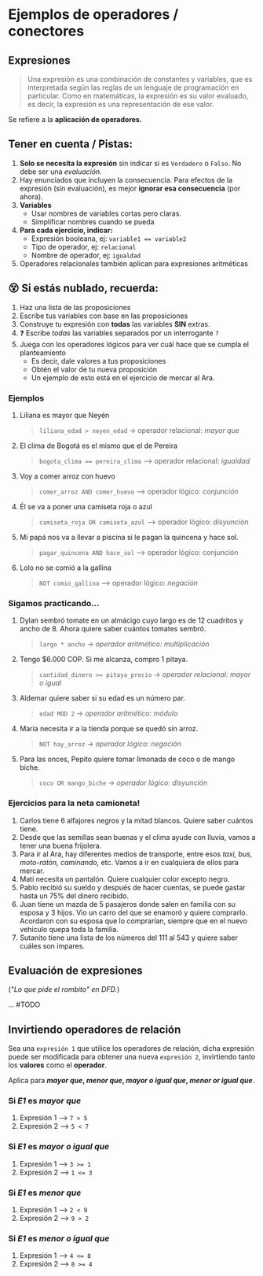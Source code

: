 # Ejemplos de operadores / conectores

## Expresiones
> Una expresión es una combinación de constantes y variables, que es interpretada según las reglas de un lenguaje de programación en particular. Como en matemáticas, la expresión es su valor evaluado, es decir, la expresión es una representación de ese valor.

Se refiere a la **aplicación de operadores.** 

## Tener en cuenta / Pistas:
1. **Solo se necesita la expresión** sin indicar si es `Verdadero` o `Falso`. No debe ser una _evaluación_.
1. Hay enunciados que incluyen la consecuencia. Para efectos de la expresión (sin evaluación), es mejor **ignorar esa consecuencia** (por ahora).
1. **Variables**
    + Usar nombres de variables cortas pero claras.
    + Simplificar nombres cuando se pueda
1. **Para cada ejercicio, indicar:**
    + Expresión booleana, ej: `variable1 == variable2`
    + Tipo de operador, ej: `relacional`
    + Nombre de operador, ej: `igualdad`
1. Operadores relacionales también aplican para expresiones aritméticas

## :dizzy_face: Si estás **nublado**, recuerda:
1. Haz una lista de las proposiciones
1. Escribe tus variables con base en las proposiciones
1. Construye tu expresión con **todas** las variables **SIN** extras.
1. :question: Escribe _todas_ las variables separados por un interrogante `?`
1. Juega con los operadores lógicos para ver cuál hace que se cumpla el planteamiento
    - Es decir, dale valores a tus proposiciones
    - Obtén el valor de tu nueva proposición
    - Un ejemplo de esto está en el ejercicio de mercar al Ara.


### Ejemplos
1. Liliana es mayor que Neyén
    > `liliana_edad > neyen_edad` -> operador relacional: _mayor que_
1. El clima de Bogotá es el mismo que el de Pereira
    > `bogota_clima == pereira_clima` --> operador relacional: _igualdad_
1. Voy a comer arroz con huevo
    > `comer_arroz AND comer_huevo` --> operador lógico: _conjunción_
1. Él se va a poner una camiseta roja o azul
    > `camiseta_roja OR camiseta_azul` --> operador lógico: _disyunción_
1. Mi papá nos va a llevar a piscina si le pagan la quincena y hace sol.
    > `pagar_quincena AND hace_sol` --> operador lógico: conjunción
1. Lolo no se comió a la gallina
    > `NOT comio_gallina` --> operador lógico: _negación_

### Sigamos practicando...
1. Dylan sembró tomate en un almácigo cuyo largo es de 12 cuadritos y ancho de 8. Ahora quiere saber cuántos tomates sembró.
    > `largo * ancho` -> _operador aritmético: multiplicación_
1. Tengo $6.000 COP. Si me alcanza, compro 1 pitaya.
    > `cantidad_dinero >= pitaya_precio` -> _operador relacional: mayor o igual_
1. Aldemar quiere saber si su edad es un número par.
    > `edad MOD 2` -> _operador aritmético: módulo_
1. María necesita ir a la tienda porque se quedó sin arroz.
    > `NOT hay_arroz` -> _operador lógico: negación_
1. Para las onces, Pepito quiere tomar limonada de coco o de mango biche.
    > `coco OR mango_biche` -> _operador lógico: disyunción_

### Ejercicios para la neta camioneta!
1. Carlos tiene 6 alfajores negros y la mitad blancos. Quiere saber cuántos tiene.
1. Desde que las semillas sean buenas y el clima ayude con lluvia, vamos a tener una buena frijolera.
1. Para ir al Ara, hay diferentes medios de transporte, entre esos _taxi, bus, moto-ratón, caminando,_ etc. Vamos a ir en cualquiera de ellos para mercar.
1. Mati necesita un pantalón. Quiere cualquier color excepto negro. 
1. Pablo recibió su sueldo y después de hacer cuentas, se puede gastar hasta un 75% del dinero recibido.
1. Juan tiene un mazda de 5 pasajeros donde salen en familia con su esposa y 3 hijos. Vio un carro del que se enamoró y quiere comprarlo. Acordaron con su esposa que lo comprarían, siempre que en el nuevo vehículo quepa toda la familia.
1. Sutanito tiene una lista de los números del 111 al 543 y quiere saber cuáles son impares.

## Evaluación de expresiones

(_"Lo que pide el rombito" en DFD._)

... #TODO



## Invirtiendo operadores de relación 
Sea una `expresión 1` que utilice los operadores de relación, dicha expresión puede ser modificada para obtener una nueva `expresión 2`, invirtiendo tanto los **valores** como el **operador**.

Aplica para **_mayor que_, _menor que_, _mayor o igual que_, _menor or igual que_**.

### Si _E1_ es _mayor que_
1. Expresión 1 --> `7 > 5`
2. Expresión 2 --> `5 < 7`

### Si _E1_ es _mayor o igual que_
1. Expresión 1 --> `3 >= 1`
2. Expresión 2 --> `1 <= 3`

### Si _E1_ es _menor que_
1. Expresión 1 --> `2 < 9`
2. Expresión 2 --> `9 > 2`

### Si _E1_ es _menor o igual que_
1. Expresión 1 --> `4 <= 8`
2. Expresión 2 --> `8 >= 4`
